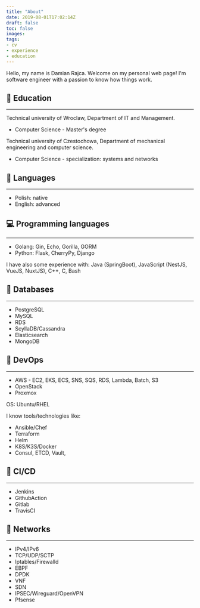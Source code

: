 ```yaml
---
title: "About"
date: 2019-08-01T17:02:14Z
draft: false
toc: false
images:
tags:
- cv
- experience
- education
---
```

Hello, my name is Damian Rajca. Welcome on my personal web page! I'm
software engineer with a passion to know how things work. 

## :school: Education
---
Technical university of Wroclaw,
Department of IT and Management. 
* Computer Science - Master's degree

Technical university of Czestochowa,
Department of mechanical engineering and computer science. 
* Computer Science - specialization: systems and networks

## :speech_balloon: Languages
---
* Polish: native 
* English: advanced

## :computer: Programming languages
---
* Golang: Gin, Echo, Gorilla, GORM 
* Python: Flask, CherryPy, Django

I have also some experience with: Java (SpringBoot), JavaScript (NestJS, VueJS, NuxtJS), C++, C, Bash

## :card_index: Databases
---
* PostgreSQL
* MySQL
* RDS
* ScyllaDB/Cassandra
* Elasticsearch
* MongoDB

## :wrench: DevOps
---
* AWS - EC2, EKS, ECS, SNS, SQS, RDS, Lambda, Batch, S3
* OpenStack
* Proxmox

OS: Ubuntu/RHEL

I know tools/technologies like:
* Ansible/Chef
* Terraform
* Helm
* K8S/K3S/Docker
* Consul, ETCD, Vault, 

## :ship: CI/CD
---
* Jenkins
* GithubAction
* Gitlab
* TravisCI

## :mountain_cableway: Networks
---
* IPv4/IPv6
* TCP/UDP/SCTP
* Iptables/Firewalld
* EBPF
* DPDK
* VNF
* SDN
* IPSEC/Wireguard/OpenVPN
* Pfsense
